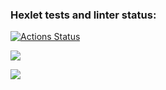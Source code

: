 ### Hexlet tests and linter status:
[![Actions Status](https://github.com/patronussun/frontend-project-44/workflows/hexlet-check/badge.svg)](https://github.com/patronussun/frontend-project-44/actions)

<a href="https://codeclimate.com/github/patronussun/frontend-project-44/maintainability"><img src="https://api.codeclimate.com/v1/badges/e0369e6baae9783d9f66/maintainability" /></a>

<a href="https://asciinema.org/a/3kGPv5OCxRYdtAXUflOYeggvG" target="_blank"><img src="https://asciinema.org/a/3kGPv5OCxRYdtAXUflOYeggvG.svg" /></a>